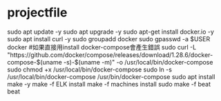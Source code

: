 # projectfile
sudo apt update -y
sudo apt upgrade -y
sudo apt-get install docker.io -y
sudo apt install curl -y
sudo groupadd docker
sudo gpasswd -a $USER docker
#如果直接用install docker-compose會產生錯誤
sudo curl -L "https://github.com/docker/compose/releases/download/1.28.6/docker-compose-$(uname -s)-$(uname -m)" -o /usr/local/bin/docker-compose
sudo chmod +x /usr/local/bin/docker-compose
sudo ln -s /usr/local/bin/docker-compose /usr/bin/docker-compose
sudo apt install make -y
make -f ELK install
make -f machines install
sudo make -f  beat beat

